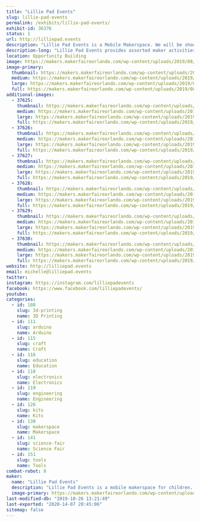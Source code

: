 ```yaml
---
title: "Lillie Pad Events"
slug: lillie-pad-events
permalink: /exhibits/lillie-pad-events/
exhibit-id: 36376
status: 1
url: http://lilliepad.events
description: "Lillie Pad Events is a Mobile Makerspace. We will be showing examples of available activities that can be booked for events.  We will be selling straw connector kits."
description-long: "Lillie Pad Events provides assorted maker activities for schools, organizations and special events. Our services strive to encourage experiential learning and inspiration for Makers of all ages.  Lillie Pad Events provides teacher-led activities with lessons centered around a S.T.E.A.M. curriculum by a Florida certified teacher."
location: Opportunity Building
image: https://makers.makerfaireorlando.com/wp-content/uploads/2019/08/Vista-Print-Front-1.jpg
image-primary:
  thumbnail: https://makers.makerfaireorlando.com/wp-content/uploads/2019/08/Vista-Print-Front-1-150x150.jpg
  medium: https://makers.makerfaireorlando.com/wp-content/uploads/2019/08/Vista-Print-Front-1.jpg
  large: https://makers.makerfaireorlando.com/wp-content/uploads/2019/08/Vista-Print-Front-1.jpg
  full: https://makers.makerfaireorlando.com/wp-content/uploads/2019/08/Vista-Print-Front-1.jpg
additional-images:
  - 37625:
    thumbnail: https://makers.makerfaireorlando.com/wp-content/uploads/2019/09/IMG_8073-150x150.jpg
    medium: https://makers.makerfaireorlando.com/wp-content/uploads/2019/09/IMG_8073-200x300.jpg
    large: https://makers.makerfaireorlando.com/wp-content/uploads/2019/09/IMG_8073-683x1024.jpg
    full: https://makers.makerfaireorlando.com/wp-content/uploads/2019/09/IMG_8073.jpg
  - 37626:
    thumbnail: https://makers.makerfaireorlando.com/wp-content/uploads/2019/09/IMG_8077-150x150.jpg
    medium: https://makers.makerfaireorlando.com/wp-content/uploads/2019/09/IMG_8077-300x200.jpg
    large: https://makers.makerfaireorlando.com/wp-content/uploads/2019/09/IMG_8077-1024x683.jpg
    full: https://makers.makerfaireorlando.com/wp-content/uploads/2019/09/IMG_8077.jpg
  - 37627:
    thumbnail: https://makers.makerfaireorlando.com/wp-content/uploads/2019/09/3D-Printed-Connectors-150x150.jpg
    medium: https://makers.makerfaireorlando.com/wp-content/uploads/2019/09/3D-Printed-Connectors-300x250.jpg
    large: https://makers.makerfaireorlando.com/wp-content/uploads/2019/09/3D-Printed-Connectors-1024x855.jpg
    full: https://makers.makerfaireorlando.com/wp-content/uploads/2019/09/3D-Printed-Connectors.jpg
  - 37628:
    thumbnail: https://makers.makerfaireorlando.com/wp-content/uploads/2019/09/3D-frame-150x150.jpg
    medium: https://makers.makerfaireorlando.com/wp-content/uploads/2019/09/3D-frame-300x200.jpg
    large: https://makers.makerfaireorlando.com/wp-content/uploads/2019/09/3D-frame-1024x683.jpg
    full: https://makers.makerfaireorlando.com/wp-content/uploads/2019/09/3D-frame.jpg
  - 37629:
    thumbnail: https://makers.makerfaireorlando.com/wp-content/uploads/2019/09/Wood-Burning-1-150x150.jpg
    medium: https://makers.makerfaireorlando.com/wp-content/uploads/2019/09/Wood-Burning-1-300x200.jpg
    large: https://makers.makerfaireorlando.com/wp-content/uploads/2019/09/Wood-Burning-1-1024x683.jpg
    full: https://makers.makerfaireorlando.com/wp-content/uploads/2019/09/Wood-Burning-1.jpg
  - 37630:
    thumbnail: https://makers.makerfaireorlando.com/wp-content/uploads/2019/09/IMG_8057-150x150.jpg
    medium: https://makers.makerfaireorlando.com/wp-content/uploads/2019/09/IMG_8057-200x300.jpg
    large: https://makers.makerfaireorlando.com/wp-content/uploads/2019/09/IMG_8057-683x1024.jpg
    full: https://makers.makerfaireorlando.com/wp-content/uploads/2019/09/IMG_8057.jpg
website: http://lilliepad.events
email: michelle@lilliepad.events
twitter: 
instagram: https://instagram.com/lilliepadevents
facebook: https://www.facebook.com/lilliepadevents/
youtube: 
categories:
  - id: 108
    slug: 3d-printing
    name: 3D Printing
  - id: 111
    slug: arduino
    name: Arduino
  - id: 115
    slug: craft
    name: Craft
  - id: 116
    slug: education
    name: Education
  - id: 118
    slug: electronics
    name: Electronics
  - id: 119
    slug: engineering
    name: Engineering
  - id: 126
    slug: kits
    name: Kits
  - id: 130
    slug: makerspace
    name: Makerspace
  - id: 141
    slug: science-fair
    name: Science Fair
  - id: 151
    slug: tools
    name: Tools
combat-robot: 0
maker:
  name: "Lillie Pad Events"
  description: "Lillie Pad Events is a mobile makerspace for children.  Lillie Pad Events brings the maker activities to schools, parties and many other events."
  image-primary: https://makers.makerfaireorlando.com/wp-content/uploads/2019/08/Vista-Print-Front.jpg
last-modified-db: "2019-10-26 13:21:49"
last-exported: "2020-14-07 20:45:06"
sitemap: false
---
```

